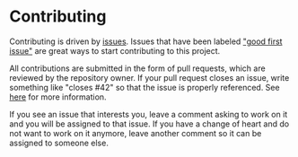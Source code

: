 # Contributing

Contributing is driven by [issues](https://github.com/AdityaGupta1/eloncraft/issues). Issues that have been labeled ["good first issue"](https://github.com/AdityaGupta1/eloncraft/issues?q=is%3Aissue+is%3Aopen+label%3A%22good+first+issue%22) are great ways to start contributing to this project.	

All contributions are submitted in the form of pull requests, which are reviewed by the repository owner. If your pull request closes an issue, write something like "closes #42" so that the issue is properly referenced. See [here](https://help.github.com/en/articles/closing-issues-using-keywords) for more information.

If you see an issue that interests you, leave a comment asking to work on it and you will be assigned to that issue. If you have a change of heart and do not want to work on it anymore, leave another comment so it can be assigned to someone else.